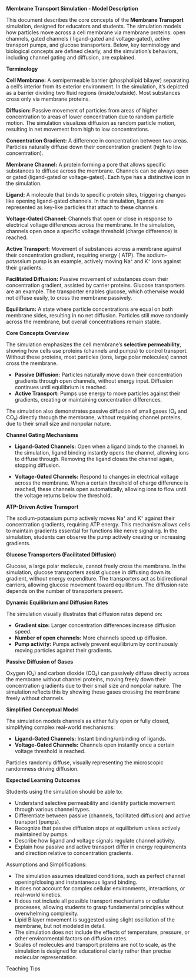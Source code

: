 **Membrane Transport Simulation - Model Description**

This document describes the core concepts of the **Membrane Transport** simulation, designed for educators and students.
The simulation models how particles move across a cell membrane via membrane proteins: open channels, gated channels (
ligand-gated and voltage-gated), active transport pumps, and glucose transporters. Below, key terminology and biological
concepts are defined clearly, and the simulation’s behaviors, including channel gating and diffusion, are explained.

**Terminology**

**Cell Membrane:** A semipermeable barrier (phospholipid bilayer) separating a cell’s interior from its exterior
environment. In the simulation, it’s depicted as a barrier dividing two fluid regions (inside/outside). Most substances
cross only via membrane proteins.

**Diffusion:** Passive movement of particles from areas of higher concentration to areas of lower concentration due to
random particle motion. The simulation visualizes diffusion as random particle motion, resulting in net movement from
high to low concentrations.

**Concentration Gradient:** A difference in concentration between two areas. Particles naturally diffuse down their
concentration gradient (high to low concentration).

**Membrane Channel:** A protein forming a pore that allows specific substances to diffuse across the membrane. Channels
can be always open or gated (ligand-gated or voltage-gated). Each type has a distinctive icon in the simulation.

**Ligand:** A molecule that binds to specific protein sites, triggering changes like opening ligand-gated channels. In
the simulation, ligands are represented as key-like particles that attach to these channels.

**Voltage-Gated Channel:** Channels that open or close in response to electrical voltage differences across the
membrane. In the simulation, channels open once a specific voltage threshold (charge difference) is reached.

**Active Transport:** Movement of substances across a membrane against their concentration gradient, requiring energy (
ATP). The sodium-potassium pump is an example, actively moving Na⁺ and K⁺ ions against their gradients.

**Facilitated Diffusion:** Passive movement of substances down their concentration gradient, assisted by carrier
proteins. Glucose transporters are an example. The transporter enables glucose, which otherwise would not diffuse
easily, to cross the membrane passively.

**Equilibrium:** A state where particle concentrations are equal on both membrane sides, resulting in no net diffusion.
Particles still move randomly across the membrane, but overall concentrations remain stable.

**Core Concepts Overview**

The simulation emphasizes the cell membrane’s **selective permeability**, showing how cells use proteins (channels and
pumps) to control transport. Without these proteins, most particles (ions, large polar molecules) cannot cross the
membrane.

- **Passive Diffusion:** Particles naturally move down their concentration gradients through open channels, without
  energy input. Diffusion continues until equilibrium is reached.
- **Active Transport:** Pumps use energy to move particles against their gradients, creating or maintaining
  concentration differences.

The simulation also demonstrates passive diffusion of small gases (O₂ and CO₂) directly through the membrane, without
requiring channel proteins, due to their small size and nonpolar nature.

**Channel Gating Mechanisms**

- **Ligand-Gated Channels:** Open when a ligand binds to the channel. In the simulation, ligand binding instantly opens
  the channel, allowing ions to diffuse through. Removing the ligand closes the channel again, stopping diffusion.

- **Voltage-Gated Channels:** Respond to changes in electrical voltage across the membrane. When a certain threshold of
  charge difference is reached, these channels open automatically, allowing ions to flow until the voltage returns below
  the threshold.

**ATP-Driven Active Transport**

The sodium-potassium pump actively moves Na⁺ and K⁺ against their concentration gradients, requiring ATP energy. This
mechanism allows cells to maintain gradients essential for functions like nerve signaling. In the simulation, students
can observe the pump actively creating or increasing gradients.

**Glucose Transporters (Facilitated Diffusion)**

Glucose, a large polar molecule, cannot freely cross the membrane. In the simulation, glucose transporters assist
glucose in diffusing down its gradient, without energy expenditure. The transporters act as bidirectional carriers,
allowing glucose movement toward equilibrium. The diffusion rate depends on the number of transporters present.

**Dynamic Equilibrium and Diffusion Rates**

The simulation visually illustrates that diffusion rates depend on:

- **Gradient size:** Larger concentration differences increase diffusion speed.
- **Number of open channels:** More channels speed up diffusion.
- **Pump activity:** Pumps actively prevent equilibrium by continuously moving particles against their gradients.

**Passive Diffusion of Gases**

Oxygen (O₂) and carbon dioxide (CO₂) can passively diffuse directly across the membrane without channel proteins, moving
freely down their concentration gradients due to their small size and nonpolar nature. The simulation reflects this by
showing these gases crossing the membrane freely without channels.

**Simplified Conceptual Model**

The simulation models channels as either fully open or fully closed, simplifying complex real-world mechanisms:

- **Ligand-Gated Channels:** Instant binding/unbinding of ligands.
- **Voltage-Gated Channels:** Channels open instantly once a certain voltage threshold is reached.

Particles randomly diffuse, visually representing the microscopic randomness driving diffusion.

**Expected Learning Outcomes**

Students using the simulation should be able to:

- Understand selective permeability and identify particle movement through various channel types.
- Differentiate between passive (channels, facilitated diffusion) and active transport (pumps).
- Recognize that passive diffusion stops at equilibrium unless actively maintained by pumps.
- Describe how ligand and voltage signals regulate channel activity.
- Explain how passive and active transport differ in energy requirements and direction relative to concentration
  gradients.

<!-- TODO (BF): Rough running list below, refine and integrate -->
Assumptions and Simplifications:

- The simulation assumes idealized conditions, such as perfect channel opening/closing and instantaneous ligand binding.
- It does not account for complex cellular environments, interactions, or real-world kinetics.
- It does not include all possible transport mechanisms or cellular processes, allowing students to grasp fundamental principles without overwhelming complexity.
- Lipid Bilayer movement is suggested using slight oscillation of the membrane, but not modeled in detail.
- The simulation does not include the effects of temperature, pressure, or other environmental factors on diffusion rates.
- Scales of molecules and transport proteins are not to scale, as the simulation is designed for educational clarity rather than precise molecular representation.

<!-- TODO (BF): remove below and transfer to teacher tips before publication -->
Teaching Tips
